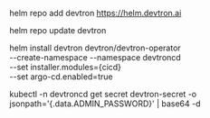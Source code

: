 helm repo add devtron https://helm.devtron.ai

helm repo update devtron

helm install devtron devtron/devtron-operator \
--create-namespace --namespace devtroncd \
--set installer.modules={cicd} \
--set argo-cd.enabled=true

kubectl -n devtroncd get secret devtron-secret -o jsonpath='{.data.ADMIN_PASSWORD}' | base64 -d
